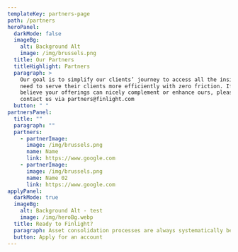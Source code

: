 ```yaml
---
templateKey: partners-page
path: /partners
heroPanel:
  darkMode: false
  imageBg:
    alt: Background Alt
    image: /img/brussels.png
  title: Our Partners
  titleHighlight: Partners
  paragraph: >
    Our goal is to simplify our clients’ journey to access all the insights they
    need to serve their clients more efficiently with zero friction. If you
    believe your offerings can nicely complement or enhance ours, please do
    contact us via partners@finlight.com
  button: " "
partnersPanel:
  title: ""
  paragraph: ""
  partners:
    - partnerImage:
      image: /img/brussels.png
      name: Name
      link: https://www.google.com
    - partnerImage:
      image: /img/brussels.png
      name: Name 02
      link: https://www.google.com
applyPanel:
  darkMode: true
  imageBg:
    alt: Background Alt - test
    image: /img/heroBg.webp
  title: Ready to Finlight?
  paragraph: Asset consolidation processes are always systematically better with Finlight.
  button: Apply for an account
---
```


